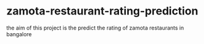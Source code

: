 # zamota-restaurant-rating-prediction
the aim of this project is the predict the rating of zamota restaurants in bangalore

